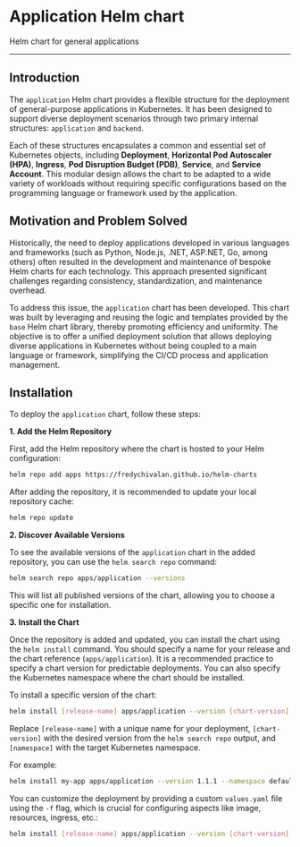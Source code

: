 # Application Helm chart

Helm chart for general applications

---

## Introduction

The `application` Helm chart provides a flexible structure for the deployment of general-purpose applications in Kubernetes. It has been designed to support diverse deployment scenarios through two primary internal structures: `application` and `backend`.

Each of these structures encapsulates a common and essential set of Kubernetes objects, including **Deployment**, **Horizontal Pod Autoscaler (HPA)**, **Ingress**, **Pod Disruption Budget (PDB)**, **Service**, and **Service Account**. This modular design allows the chart to be adapted to a wide variety of workloads without requiring specific configurations based on the programming language or framework used by the application.

## Motivation and Problem Solved

Historically, the need to deploy applications developed in various languages and frameworks (such as Python, Node.js, .NET, ASP.NET, Go, among others) often resulted in the development and maintenance of bespoke Helm charts for each technology. This approach presented significant challenges regarding consistency, standardization, and maintenance overhead.

To address this issue, the `application` chart has been developed. This chart was built by leveraging and reusing the logic and templates provided by the `base` Helm chart library, thereby promoting efficiency and uniformity. The objective is to offer a unified deployment solution that allows deploying diverse applications in Kubernetes without being coupled to a main language or framework, simplifying the CI/CD process and application management.

## Installation

To deploy the `application` chart, follow these steps:

**1. Add the Helm Repository**

First, add the Helm repository where the chart is hosted to your Helm configuration:

```sh
helm repo add apps https://fredychivalan.github.io/helm-charts
```

After adding the repository, it is recommended to update your local repository cache:

```sh
helm repo update
```

**2. Discover Available Versions**

To see the available versions of the `application` chart in the added repository, you can use the `helm search repo` command:

```sh
helm search repo apps/application --versions
```

This will list all published versions of the chart, allowing you to choose a specific one for installation.

**3. Install the Chart**

Once the repository is added and updated, you can install the chart using the `helm install` command. You should specify a name for your release and the chart reference (`apps/application`). It is a recommended practice to specify a chart version for predictable deployments. You can also specify the Kubernetes namespace where the chart should be installed.

To install a specific version of the chart:

```sh
helm install [release-name] apps/application --version [chart-version] --namespace [namespace]
```

Replace `[release-name]` with a unique name for your deployment, `[chart-version]` with the desired version from the `helm search repo` output, and `[namespace]` with the target Kubernetes namespace.

For example:

```sh
helm install my-app apps/application --version 1.1.1 --namespace default
```

You can customize the deployment by providing a custom `values.yaml` file using the `-f` flag, which is crucial for configuring aspects like image, resources, ingress, etc.:

```sh
helm install [release-name] apps/application --version [chart-version] --namespace [namespace] -f your-custom-values.yaml
```
